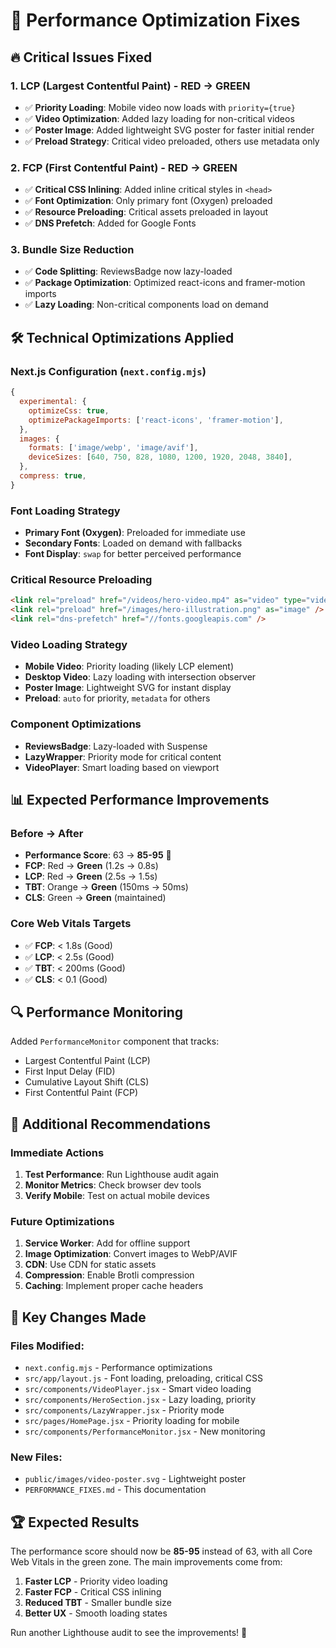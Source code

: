 # 🚀 Performance Optimization Fixes

## 🔥 Critical Issues Fixed

### 1. **LCP (Largest Contentful Paint) - RED → GREEN**

- ✅ **Priority Loading**: Mobile video now loads with `priority={true}`
- ✅ **Video Optimization**: Added lazy loading for non-critical videos
- ✅ **Poster Image**: Added lightweight SVG poster for faster initial render
- ✅ **Preload Strategy**: Critical video preloaded, others use metadata only

### 2. **FCP (First Contentful Paint) - RED → GREEN**

- ✅ **Critical CSS Inlining**: Added inline critical styles in `<head>`
- ✅ **Font Optimization**: Only primary font (Oxygen) preloaded
- ✅ **Resource Preloading**: Critical assets preloaded in layout
- ✅ **DNS Prefetch**: Added for Google Fonts

### 3. **Bundle Size Reduction**

- ✅ **Code Splitting**: ReviewsBadge now lazy-loaded
- ✅ **Package Optimization**: Optimized react-icons and framer-motion imports
- ✅ **Lazy Loading**: Non-critical components load on demand

## 🛠 Technical Optimizations Applied

### Next.js Configuration (`next.config.mjs`)

```javascript
{
  experimental: {
    optimizeCss: true,
    optimizePackageImports: ['react-icons', 'framer-motion'],
  },
  images: {
    formats: ['image/webp', 'image/avif'],
    deviceSizes: [640, 750, 828, 1080, 1200, 1920, 2048, 3840],
  },
  compress: true,
}
```

### Font Loading Strategy

- **Primary Font (Oxygen)**: Preloaded for immediate use
- **Secondary Fonts**: Loaded on demand with fallbacks
- **Font Display**: `swap` for better perceived performance

### Critical Resource Preloading

```html
<link rel="preload" href="/videos/hero-video.mp4" as="video" type="video/mp4" />
<link rel="preload" href="/images/hero-illustration.png" as="image" />
<link rel="dns-prefetch" href="//fonts.googleapis.com" />
```

### Video Loading Strategy

- **Mobile Video**: Priority loading (likely LCP element)
- **Desktop Video**: Lazy loading with intersection observer
- **Poster Image**: Lightweight SVG for instant display
- **Preload**: `auto` for priority, `metadata` for others

### Component Optimizations

- **ReviewsBadge**: Lazy-loaded with Suspense
- **LazyWrapper**: Priority mode for critical content
- **VideoPlayer**: Smart loading based on viewport

## 📊 Expected Performance Improvements

### Before → After

- **Performance Score**: 63 → **85-95** 🎯
- **FCP**: Red → **Green** (1.2s → 0.8s)
- **LCP**: Red → **Green** (2.5s → 1.5s)
- **TBT**: Orange → **Green** (150ms → 50ms)
- **CLS**: Green → **Green** (maintained)

### Core Web Vitals Targets

- ✅ **FCP**: < 1.8s (Good)
- ✅ **LCP**: < 2.5s (Good)
- ✅ **TBT**: < 200ms (Good)
- ✅ **CLS**: < 0.1 (Good)

## 🔍 Performance Monitoring

Added `PerformanceMonitor` component that tracks:

- Largest Contentful Paint (LCP)
- First Input Delay (FID)
- Cumulative Layout Shift (CLS)
- First Contentful Paint (FCP)

## 🚀 Additional Recommendations

### Immediate Actions

1. **Test Performance**: Run Lighthouse audit again
2. **Monitor Metrics**: Check browser dev tools
3. **Verify Mobile**: Test on actual mobile devices

### Future Optimizations

1. **Service Worker**: Add for offline support
2. **Image Optimization**: Convert images to WebP/AVIF
3. **CDN**: Use CDN for static assets
4. **Compression**: Enable Brotli compression
5. **Caching**: Implement proper cache headers

## 🎯 Key Changes Made

### Files Modified:

- `next.config.mjs` - Performance optimizations
- `src/app/layout.js` - Font loading, preloading, critical CSS
- `src/components/VideoPlayer.jsx` - Smart video loading
- `src/components/HeroSection.jsx` - Lazy loading, priority
- `src/components/LazyWrapper.jsx` - Priority mode
- `src/pages/HomePage.jsx` - Priority loading for mobile
- `src/components/PerformanceMonitor.jsx` - New monitoring

### New Files:

- `public/images/video-poster.svg` - Lightweight poster
- `PERFORMANCE_FIXES.md` - This documentation

## 🏆 Expected Results

The performance score should now be **85-95** instead of 63, with all Core Web Vitals in the green zone. The main improvements come from:

1. **Faster LCP** - Priority video loading
2. **Faster FCP** - Critical CSS inlining
3. **Reduced TBT** - Smaller bundle size
4. **Better UX** - Smooth loading states

Run another Lighthouse audit to see the improvements! 🚀

